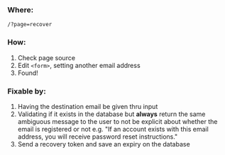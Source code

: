 ### Where:  

`/?page=recover`

### How:  

1. Check page source
2. Edit `<form>`, setting another email address
3. Found!

### Fixable by:  

1. Having the destination email be given thru input
2. Validating if it exists in the database but **always** return the same ambiguous
message to the user to not be explicit about whether the email is registered
or not e.g. "If an account exists with this email address, you will receive password reset instructions."
3. Send a recovery token and save an expiry on the database 
